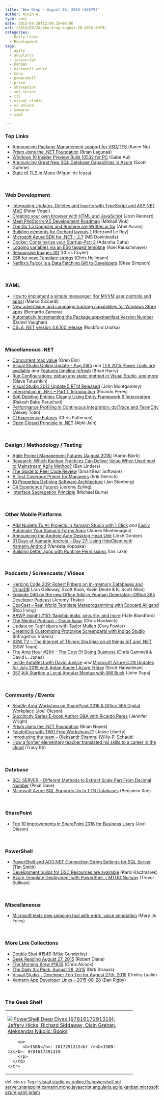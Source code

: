 ```yaml
---
title: 'Dew Drop – August 28, 2015 (#2079)'
author: Alvin A.
type: post
date: 2015-08-28T12:09:35+00:00
url: /2015/08/28/dew-drop-august-28-2015-2079/
categories:
  - Daily Links
  - Development
tags:
  - agile
  - angularjs
  - javascript
  - kanban
  - microsoft azure
  - mono
  - powershell
  - prism
  - sharepoint
  - sql server
  - tfs
  - visual studio
  - vs online
  - xamarin
  - xaml

---
```

### <a name="top"></a>Top Links

  * <a href="http://blogs.msdn.com/b/visualstudioalm/archive/2015/08/27/announcing-package-management-for-vso-tfs.aspx" target="_blank">Announcing Package Management support for VSO/TFS</a> (Karen Ng)
  * <a href="http://brianlagunas.com/prism-joins-the-net-foundation/" target="_blank">Prism Joins the .NET Foundation</a> (Brian Lagunas)
  * <a href="http://blogs.windows.com/bloggingwindows/2015/08/27/windows-10-insider-preview-build-10532-for-pc/" target="_blank">Windows 10 Insider Preview Build 10532 for PC</a> (Gabe Aul)
  * <a href="http://weblogs.asp.net:80/scottgu/announcing-great-new-sql-database-capabilities-in-azure" target="_blank">Announcing Great New SQL Database Capabilities in Azure</a> (Scott Guthrie)
  * <a href="http://tirania.org/blog/archive/2015/Aug-27.html" target="_blank">State of TLS in Mono</a> (Miguel de Icaza)

&nbsp;

### <a name="web"></a>Web Development

  * <a href="https://visualstudiomagazine.com/articles/2015/08/01/integrating-updates-deletes-and-inserts.aspx" target="_blank">Integrating Updates, Deletes and Inserts with TypeScript and ASP.NET MVC</a> (Peter Vogel)
  * <a href="https://blogs.windows.com/msedgedev/2015/08/27/creating-your-own-browser-with-html-and-javascript/" target="_blank">Creating your own browser with HTML and JavaScript</a> (Josh Rennert)
  * <a href="http://blog.jetbrains.com/phpstorm/2015/08/meet-phpstorm-9-5-development-roadmap/" target="_blank">Meet PhpStorm 9.5 Development Roadmap</a> (Mikhail Vink)
  * <a href="http://www.infoq.com/news/2015/08/go-1-5?utm_source=twitter&utm_medium=link&utm_campaign=manning" target="_blank">The Go 1.5 Compiler and Runtime are Written in Go</a> (Abel Avram)
  * <a href="http://weblogs.asp.net:80/bleroy/building-elements-for-orchard-layouts-1" target="_blank">Building elements for Orchard layouts 1</a> (Bertrand Le Roy)
  * <a href="http://www.microsoft.com/en-us/download/details.aspx?id=48178&WT.mc_id=DX_MVP4025064" target="_blank">Microsoft Azure SDK for .NET &#8211; 2.7</a> (MS Downloads)
  * <a href="http://feedproxy.google.com/~r/CanDevs/~3/O-F8GtCUpYQ/docker-containerize-your-startup-part-2.aspx" target="_blank">Docker: Containerize your Startup–Part 2</a> (Adarsha Datta)
  * <a href="http://feedproxy.google.com/~r/2ality/~3/S9vS2kCeTHM/logging-variables-tagged-template.html" target="_blank">Logging variables via an ES6 tagged template</a> (Axel Rauschmayer)
  * <a href="http://blog.cloudfour.com/responsive-images-101-definitions/" target="_blank">Responsive Images 101</a> (Chris Coyier)
  * <a href="http://christianheilmann.com/2015/08/28/es6-for-now-template-strings/" target="_blank">ES6 for now: Template strings</a> (Chris Heilmann)
  * <a href="http://feedproxy.google.com/~r/ProgrammableWeb/~3/NWnvEbxFDa4/27" target="_blank">Netflix&#8217;s Falcor is a Data Fetching Gift to Developers</a> (Shea Simpson)

&nbsp;

### <a name="silverlight"></a>XAML

  * <a href="http://msicc.net/?p=4375" target="_blank">How to implement a simple messenger (for MVVM user controls and apps)</a> (Marco Siccardi)
  * <a href="http://blogs.windows.com/buildingapps/2015/08/27/new-advertising-and-campaign-tracking-capabilities-for-windows-store-apps/" target="_blank">New advertising and campaign tracking capabilities for Windows Store apps</a> (Bernardo Zamora)
  * <a href="http://danielvaughan.org/post/Automaticly-Incrementing-the-Packageappxmanifest-Version-Number.aspx" target="_blank">Automaticly Incrementing the Package.appxmanifest Version Number</a> (Daniel Vaughan)
  * <a href="http://www.lhotka.net/weblog/CSLANETVersion46100Release.aspx" target="_blank">CSLA .NET version 4.6.100 release</a> (Rockford Lhotka)

&nbsp;

### <a name="dotnet"></a>Miscellaneous .NET

  * <a href="http://feedproxy.google.com/~r/AyendeRahien/~3/kYfb6rXXqHI/concurrent-max-value" target="_blank">Concurrent max value</a> (Oren Eini)
  * <a href="http://blogs.msdn.com/b/bharry/archive/2015/08/27/visual-studio-online-update-aug-26th.aspx" target="_blank">Visual Studio Online Update – Aug 26th</a> _and_ <a href="http://blogs.msdn.com/b/bharry/archive/2015/08/27/tfs-2015-power-tools-are-available.aspx" target="_blank">TFS 2015 Power Tools are available</a> _and_ <a href="http://blogs.msdn.com/b/bharry/archive/2015/08/27/features-timeline-refresh.aspx" target="_blank">Features timeline refresh</a> (Brian Harry)
  * <a href="http://blog.jetbrains.com/dotnet/2015/08/28/run-configurations-debug-any-static-method-in-visual-studio-and-more/" target="_blank">Run Configurations: debug any static method in Visual Studio, and more</a> (Slava Tutushkin)
  * <a href="http://blogs.msdn.com/b/visualstudio/archive/2015/08/27/visual-studio-2012-update-5-rtm-released.aspx" target="_blank">Visual Studio 2012 Update 5 RTM Released</a> (John Montgomery)
  * <a href="http://weblogs.asp.net:80/ricardoperes/interception-in-net-part-1-introduction" target="_blank">Interception in .NET – Part 1: Introduction</a> (Ricardo Peres)
  * <a href="http://www.developer.com/db/soft-deleting-entities-cleanly-using-entity-framework-6-interceptors.html" target="_blank">Soft Deleting Entities Cleanly Using Entity Framework 6 Interceptors</a> (Rakesh Babu Paruchuri)
  * <a href="http://blog.jetbrains.com/dotnet/2015/08/27/performance-profiling-in-continuous-integration-dottrace-and-teamcity/" target="_blank">Performance Profiling in Continuous Integration: dotTrace and TeamCity</a> (Alexey Totin)
  * <a href="http://blogs.msdn.com/b/visualstudioalm/archive/2015/08/27/ci-experience-futures.aspx" target="_blank">CI Experience Futures</a> (Chris Patterson)
  * <a href="http://www.abhijainsblog.com/2015/08/open-closed-principle-in-c.html" target="_blank">Open Closed Principle in .NET</a> (Abhi Jain)

&nbsp;

### <a name="design"></a>Design / Methodology / Testing

  * <a href="http://blogs.msdn.com/b/visualstudioalm/archive/2015/08/27/agile-project-management-futures-august-2015.aspx" target="_blank">Agile Project Management Futures (August 2015)</a> (Aaron Bjork)
  * <a href="http://www.infoq.com/research/kanban-practices?utm_campaign=infoq_content&utm_source=infoq&utm_medium=feed&utm_term=global" target="_blank">Research: Which Kanban Practices Can Deliver Value When Used next to Mainstream Agile Method?</a> (Ben Linders)
  * <a href="http://www2.smartbear.com/Guide-To-Peer-Code-Review-Infographic.html" target="_blank">The Guide to Peer Code Review</a> (SmartBear Software)
  * <a href="http://blog.ndepend.com/a-test-coverage-primer-for-managers/" target="_blank">A Test Coverage Primer for Managers</a> (Erik Dietrich)
  * <a href="http://www.infoq.com/news/2015/08/architecture-properties-defined?utm_campaign=infoq_content&utm_source=infoq&utm_medium=feed&utm_term=global" target="_blank">10 Properties Defining Software Architecture</a> (Jan Stenberg)
  * <a href="http://blogs.msdn.com/b/visualstudioalm/archive/2015/08/27/git-experience-futures.aspx" target="_blank">Git Experience Futures</a> (Jeremy Epling)
  * <a href="http://scrumblogmillionaire.com/2015/08/27/interface-segregation-principle/" target="_blank">Interface Segregation Principle</a> (Michael Burns)

&nbsp;

### <a name="mobile"></a>Other Mobile Platforms

  * <a href="http://motzcod.es/post/127746436312" target="_blank">Add NuGets To All Projects In Xamarin Studio with 1 Click</a> _and_ <a href="https://blog.xamarin.com/easily-automate-your-xamarin.forms-apps/" target="_blank">Easily Automate Your Xamarin.Forms Apps</a> (James Montemagno)
  * <a href="http://feedproxy.google.com/~r/blogspot/hsDu/~3/QA1d9Oscewk/announcing-android-auto-desktop-head.html" target="_blank">Announcing the Android Auto Desktop Head Unit</a> (Josh Gordon)
  * <a href="http://blog.falafel.com/day-27-using-httpclient-with-xamarin-android/" target="_blank">31 Days of Xamarin Android &#8211; Day 27: Using HttpClient with Xamarin.Android</a> (Venkata Koppaka)
  * <a href="http://feedproxy.google.com/~r/blogspot/hsDu/~3/qhTPy82b4qQ/building-better-apps-with-runtime.html" target="_blank">Building better apps with Runtime Permissions</a> (Ian Lake)

&nbsp;

### <a name="podcasts"></a>Podcasts / Screencasts / Videos

  * <a href="http://feedproxy.google.com/~r/HerdingCode/~3/raH_JMwIM0U/" target="_blank">Herding Code 209: Robert Friberg on In-memory Databases and OrigoDB</a> (Jon Galloway, Scott Koon, Kevin Dente & K. Scott Allen)
  * <a href="https://blogs.office.com/2015/08/27/episode-060-on-the-new-office-add-in-yeoman-generator-office-365-developer-podcast/" target="_blank">Episode 060 on the new Office Add-in Yeoman Generator—Office 365 Developer Podcast</a> (Jeremy Thake)
  * <a href="http://cppcast.libsyn.com/real-world-template-metaprogamming-with-edouard-alligand" target="_blank">CppCast &#8211; Real World Template Metaprogamming with Edouard Alligand</a> (Rob Irving)
  * <a href="http://allaboutwindowsphone.com/media/item/20909_AAWP_Insight_151_flagship_leak.php" target="_blank">AAWP Insight #151: flagship leaks, security, and more</a> (Rafe Blandford)
  * <a href="http://nerdist.libsyn.com/oscar-isaac" target="_blank">The Nerdist Podcast &#8211; Oscar Isaac</a> (Chris Hardwick)
  * <a href="https://channel9.msdn.com/Shows/Web+Camps+TV/Update-on-TagHelpers-with-Taylor-Mullen" target="_blank">Update on TagHelpers with Taylor Mullen</a> (Cory Fowler)
  * <a href="http://www.infragistics.com/community/blogs/ig_videos/archive/2015/08/27/creating-amp-customizing-prototype-screenparts-with-indigo-studio.aspx" target="_blank">Creating & Customizing Prototype Screenparts with Indigo Studio</a> (Infragistics Videos)
  * <a href="http://tv.ssw.com/6347/the-internet-of-things-ilija-injac-on-all-things-iot-and-net" target="_blank">SSW TV &#8211; The Internet of Things: Ilija Injac on all things IoT and .NET</a> (SSW Team)
  * <a href="http://feedproxy.google.com/~r/TheAmpHour/~3/sLJd5-42r_A/" target="_blank">The Amp Hour #264 – The Cost Of Doing Business</a> (Chris Gammell & David L. Jones)
  * <a href="https://channel9.msdn.com/Shows/Azure-Friday/Inside-AutoRest-with-David-Justice" target="_blank">Inside AutoRest with David Justice</a> _and_ <a href="https://channel9.msdn.com/Shows/Azure-Friday/Microsoft-Azure-CDN-Updates-for-July-2015-with-Anton-Kucer" target="_blank">Microsoft Azure CDN Updates for July 2015 with Anton Kucer | Azure Friday</a> (Scott Hanselman)
  * <a href="https://devchat.tv/adventures-in-angular/057-aia-starting-a-local-angular-meetup-with-will-buck" target="_blank">057 AiA Starting a Local Angular Meetup with Will Buck</a> (John Papa)

&nbsp;

### <a name="events"></a>Community / Events

  * <a href="http://www.collabshow.com/2015/08/27/seattle-area-workshop-on-sharepoint-2016-office-365-digital-workplace/" target="_blank">Seattle Area Workshop on SharePoint 2016 & Office 365 Digital Workplace</a> (Joel Oleson)
  * <a href="http://www.syncfusion.com/blogs/post/succinctly-series-e-book-author-q-and-a-with-ricardo-peres.aspx" target="_blank">Succinctly Series E-book Author Q&A with Ricardo Peres</a> (Jennifer Wright)
  * <a href="http://briannoyes.net/2015/08/27/prism-joins-the-net-foundation/" target="_blank">Prism Joins the .NET Foundation</a> (Brian Noyes)
  * <a href="http://feedproxy.google.com/~r/JesseLiberty-SilverlightGeek/~3/A46tuS8YqvQ/" target="_blank">FalafelCon with TWO Free Workshops??</a> (Jesse Liberty)
  * <a href="http://blogs.msdn.com/b/visualstudioalmrangers/archive/2015/08/27/introducing-the-visual-studio-alm-rangers-oleksandr-shamrai.aspx" target="_blank">Introducing the team – Oleksandr Shamrai</a> (Willy-P. Schaub)
  * <a href="http://feeds.microsoftjobsblog.com/~r/MicrosoftJobsBlog/~3/a0OcdH4arHI/" target="_blank">How a former elementary teacher translated his skills to a career in the cloud</a> (Tracy Ith)

&nbsp;

### <a name="sql"></a>Database

  * <a href="http://blog.sqlauthority.com/2015/08/28/sql-server-different-methods-to-extract-scale-part-from-decimal-number/" target="_blank">SQL SERVER – Different Methods to Extract Scale Part From Decimal Number</a> (Pinal Dave)
  * <a href="http://blogs.msdn.com/b/zxue/archive/2015/08/27/microsoft-azure-sql-supports-up-to-1-tb-databases.aspx" target="_blank">Microsoft Azure SQL Supports Up to 1 TB Databases</a> (Benjamin Xue)

&nbsp;

### <a name="sp"></a>SharePoint

  * <a href="http://www.collabshow.com/2015/08/27/top-10-improvements-in-sharepoint-2016-for-business-users/" target="_blank">Top 10 Improvements in SharePoint 2016 for Business Users</a> (Joel Oleson)

&nbsp;

### <a name="ps"></a>PowerShell

  * <a href="http://feedproxy.google.com/~r/MSSQLTips-LatestSqlServerTips/~3/sgtTnT1TwpI/tip.asp" target="_blank">PowerShell and ADO.NET Connection String Settings for SQL Server</a> (Tim Smith)
  * <a href="http://blogs.msdn.com/b/powershell/archive/2015/08/27/development-builds-for-dsc-resources-are-available.aspx" target="_blank">Development builds for DSC Resources are available</a> (Karol Kaczmarek)
  * <a href="http://trevorsullivan.net/2015/08/27/azure-template-deployment-with-powershell-mtug-norway/" target="_blank">Azure Template Deployment with PowerShell :: MTUG Norway</a> (Trevor Sullivan)

&nbsp;

### <a name="misc"></a>Miscellaneous

  * <a href="http://zdnet.com.feedsportal.com/c/35462/f/675660/s/49586eda/sc/15/l/0L0Szdnet0N0Carticle0Cmicrosoft0Etests0Enew0Esnipping0Etool0Ewith0Eeink0Evoice0Eannotation0C0Tftag0FRSSbaffb68/story01.htm" target="_blank">Microsoft tests new snipping tool with e-ink, voice annotation</a> (Mary Jo Foley)

&nbsp;

### <a name="links"></a>More Link Collections

  * <a href="http://afreshcup.com/home/2015/8/27/double-shot-1546.html" target="_blank">Double Shot #1546</a> (Mike Gunderloy)
  * <a href="http://feeds.regulargeek.com/~r/RegularGeek/~3/dmUUQ9gweRQ/" target="_blank">Geek Reading August 27, 2015</a> (Robert Diana)
  * <a href="http://feedproxy.google.com/~r/ReflectivePerspective/~3/ZQTE2-xW920/" target="_blank">The Morning Brew #1935</a> (Chris Alcock)
  * <a href="http://www.dirkstrauss.com/the-daily-six-pack/facebook-m" target="_blank">The Daily Six Pack: August 28, 2015</a> (Dirk Strauss)
  * <a href="http://www.lyalin.com/2015/08/27/visual-studio-developer-top-ten-for-august-27th-2015/" target="_blank">Visual Studio – Developer Top Ten for August 27th, 2015</a> (Dmitry Lyalin)
  * <a href="http://allaboutxamarin.com/2015/08/xamarin-app-developer-links-2015-08-28/" target="_blank">Xamarin App Developer Links &#8211; 2015-08-28</a> (Dan Rigby)

&nbsp;

### <a name="shelf"></a>The Geek Shelf

<div id="scid:7dc1bd33-94bd-46fd-a20b-0131235bcd47:ed2d6b3c-c2d5-4aaf-805b-bd20018f1de0" class="wlWriterEditableSmartContent" style="float: none; padding-bottom: 0px; padding-top: 0px; padding-left: 0px; margin: 0px; display: inline; padding-right: 0px">
  <table cellspacing="0" cellpadding="2" width="400" border="0" unselectable="on">
    <tr>
      <td valign="top" width="400">
        <p>
          <a title="PowerShell Deep Dives (9781617291319): Jeffery Hicks, Richard Siddaway, Oisin Grehan, Aleksandar Nikolic: Books" href="http://www.amazon.com/exec/obidos/ASIN/1617291315/amavin-20"><img data-recalc-dims="1" decoding="async" src="https://i0.wp.com/images.amazon.com/images/P/1617291315.01.MZZZZZZZ.jpg?w=660" border="0" align="left" style="float:left" />PowerShell Deep Dives (9781617291319): Jeffery Hicks, Richard Siddaway, Oisin Grehan, Aleksandar Nikolic: Books</a>
        </p>
        
        <p>
          <b>ISBN</b>: 1617291315<br /><b>ISBN-13</b>: 9781617291319
        </p>
      </td>
    </tr>
  </table>
</div>

<div id="scid:0767317B-992E-4b12-91E0-4F059A8CECA8:ffcfcf67-447f-46b5-8d20-a9fb890c5443" class="wlWriterEditableSmartContent" style="float: none; padding-bottom: 0px; padding-top: 0px; padding-left: 0px; margin: 0px; display: inline; padding-right: 0px">
  del.icio.us Tags: <a href="http://del.icio.us/popular/visual+studio" rel="tag">visual studio</a>,<a href="http://del.icio.us/popular/vs+online" rel="tag">vs online</a>,<a href="http://del.icio.us/popular/tfs" rel="tag">tfs</a>,<a href="http://del.icio.us/popular/powershell" rel="tag">powershell</a>,<a href="http://del.icio.us/popular/sql+server" rel="tag">sql server</a>,<a href="http://del.icio.us/popular/sharepoint" rel="tag">sharepoint</a>,<a href="http://del.icio.us/popular/xamarin" rel="tag">xamarin</a>,<a href="http://del.icio.us/popular/mono" rel="tag">mono</a>,<a href="http://del.icio.us/popular/javascript" rel="tag">javascript</a>,<a href="http://del.icio.us/popular/angularjs" rel="tag">angularjs</a>,<a href="http://del.icio.us/popular/agile" rel="tag">agile</a>,<a href="http://del.icio.us/popular/kanban" rel="tag">kanban</a>,<a href="http://del.icio.us/popular/microsoft+azure" rel="tag">microsoft azure</a>,<a href="http://del.icio.us/popular/xaml" rel="tag">xaml</a>,<a href="http://del.icio.us/popular/prism" rel="tag">prism</a>
</div>